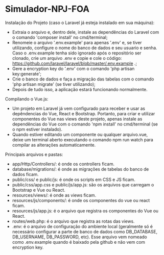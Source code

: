 # Simulador-NPJ-FOA
Instalação do Projeto (caso o Laravel já esteja instalado em sua máquina):
- Extraia o arquivo e, dentro dele, instale as dependências do Laravel com o comando 'composer install' no cmd/terminal;
- Renomeie o arquivo '.env.example' para apenas '.env' e, se tiver utilizando, configure o nome do banco de dados e seu usuario e senha. Caso o .env.example tenha sido ignorado após o repositório ser clonado, crie um arquivo .env e copie e cole o código: https://github.com/laravel/laravel/blob/master/.env.example .;
- Gere a encryption key do '.env' com o comando 'php artisan key:generate';
- Crie o banco de dados e faça a migração das tabelas com o comando 'php artisan migrate' (se tiver utilizando);
- Depois de tudo isso, a aplicação estará funcionando normalmente.

Compilando o Vue.js:
- Um projeto em Laravel já vem configurado para receber e usar as depêndencias do Vue, React e Bootstrap. Portanto, para criar e utilizar componentes do Vue nas views deste projeto, apenas instale as dependências do Vue com o comando 'npm install' no cmd/terminal (se o npm estiver instalado).
- Quando estiver editando um componente ou qualquer arquivo.vue, deixe um terminal aberto executando o comando npm run watch para compilar as alterações automaticamente.

Principais arquivos e pastas:
- app/Http/Controllers/: é onde os controllers ficam.
- database/migrations/: é onde as migrações de tabelas do banco de dados ficam.
- public/css/ e public/js: é onde os scripts em CSS e JS ficam.
- public/css/app.css e public/js/app.js: são os arquivos que carregam o Bootstrap e Vue ou React.
- resources/views/: é onde as views ficam.
- resources/js/components/: é onde os componentes do vue ou react ficam.
- resources/js/app.js: é o arquivo que registra os componentes do Vue ou React.
- routes/web.php: é o arquivo que registra as rotas das views.
- .env: é o arquivo de configuração do ambiente local (geralmente só é necessário configurar a parte de banco de dados como DB_DATABASE, DB_USERNAME, DB_PASSWORD, etc). Esse arquivo vem nomeado como .env.example quando é baixado pela github e não vem com encryption key.
